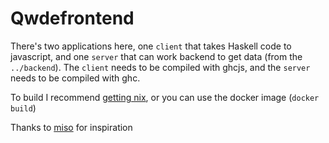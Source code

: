 # Qwdefrontend
There's two applications here, one `client` that takes Haskell code to javascript, and one `server` that can work backend to get data (from the `../backend`). The `client` needs to be compiled with ghcjs, and the `server` needs to be compiled with ghc.

To build I recommend [getting nix](https://nixos.org/download.html), or you can use the docker image (`docker build`)

Thanks to [miso](https://github.com/dmjio/miso) for inspiration
